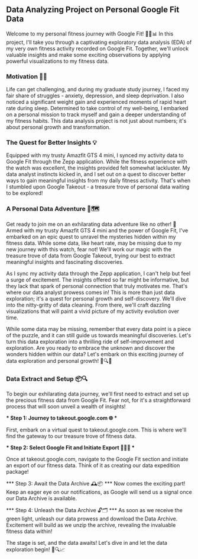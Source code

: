 ## Data Analyzing Project on Personal Google Fit Data

Welcome to my personal fitness journey with Google Fit! 🏃‍♀️📊 In this project, I'll take you through a captivating exploratory data analysis (EDA) of my very own fitness activity recorded on Google Fit. Together, we'll unlock valuable insights and make some exciting observations by applying powerful visualizations to my fitness data.

### Motivation 💪🚀

Life can get challenging, and during my graduate study journey, I faced my fair share of struggles - anxiety, depression, and sleep deprivation. I also noticed a significant weight gain and experienced moments of rapid heart rate during sleep. Determined to take control of my well-being, I embarked on a personal mission to track myself and gain a deeper understanding of my fitness habits. This data analysis project is not just about numbers; it's about personal growth and transformation.

### The Quest for Better Insights 💡

Equipped with my trusty Amazfit GTS 4 mini, I synced my activity data to Google Fit through the Zepp application. While the fitness experience with the watch was excellent, the insights provided felt somewhat lackluster. My data analyst instincts kicked in, and I set out on a quest to discover better ways to gain meaningful insights from my daily fitness activity. That's when I stumbled upon Google Takeout - a treasure trove of personal data waiting to be explored!

### A Personal Data Adventure 🚀🗺️

Get ready to join me on an exhilarating data adventure like no other! 🌟 Armed with my trusty Amazfit GTS 4 mini and the power of Google Fit, I've embarked on an epic quest to unravel the mysteries hidden within my fitness data. While some data, like heart rate, may be missing due to my new journey with this watch, fear not! We'll work our magic with the treasure trove of data from Google Takeout, trying our best to extract meaningful insights and fascinating discoveries.

As I sync my activity data through the Zepp application, I can't help but feel a surge of excitement. The insights offered so far might be informative, but they lack that spark of personal connection that truly motivates me. That's where our data analyst prowess comes in! This is more than just data exploration; it's a quest for personal growth and self-discovery. We'll dive into the nitty-gritty of data cleaning. From there, we'll craft dazzling visualizations that will paint a vivid picture of my activity evolution over time.

While some data may be missing, remember that every data point is a piece of the puzzle, and it can still guide us towards meaningful discoveries. Let's turn this data exploration into a thrilling ride of self-improvement and exploration. Are you ready to embrace the unknown and discover the wonders hidden within our data? Let's embark on this exciting journey of data exploration and personal growth! 🚀🔍💪


### Data Extract and Setup 📦🔍
To begin our exhilarating data journey, we'll first need to extract and set up the precious fitness data from Google Fit. Fear not, for it's a straightforward process that will soon unveil a wealth of insights!

__* Step 1: Journey to takeout.google.com 🌐 *__

First, embark on a virtual quest to takeout.google.com. This is where we'll find the gateway to our treasure trove of fitness data.

__* Step 2: Select Google Fit and Initiate Export 🏃‍♂️📅 *__

Once at takeout.google.com, navigate to the Google Fit section and initiate an export of our fitness data. Think of it as creating our data expedition package!

*** Step 3: Await the Data Archive 🕰️📦 *** 
Now comes the exciting part! Keep an eager eye on our notifications, as Google will send us a signal once our Data Archive is available.

*** Step 4: Unleash the Data Archive 🔓🗂️ ***
As soon as we receive the green light, unleash our data prowess and download the Data Archive. Excitement will build as we unzip the archive, revealing the invaluable fitness data within!

The stage is set, and the data awaits! Let's dive in and let the data exploration begin! 🚀🔍📈